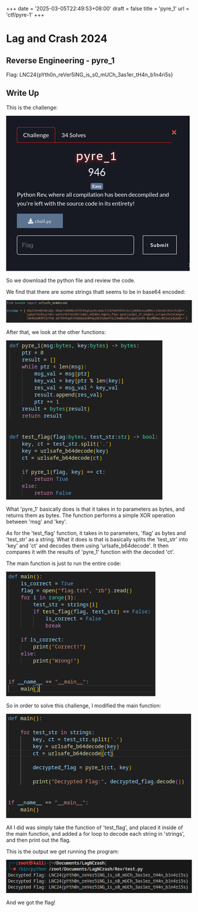 +++
date = '2025-03-05T22:49:53+08:00'
draft = false
title = 'pyre_1'
url = 'ctf/pyre-1'
+++

# Lag and Crash 2024

## Reverse Engineering - pyre_1
Flag: LNC24{pYth0n_reVer5iNG_is_s0_mUCh_3as1er_tH4n_b1n4ri5s}

## Write Up
This is the challenge:

![](./Images/image1.png)

So we download the python file and review the code.

We find that there are some strings thatt seems to be in base64 encoded:

![](./Images/image2.png)

After that, we look at the other functions:

![](./Images/image3.png)

What 'pyre_1' basically does is that it takes in to parameters as bytes, and returns them as bytes. The function performs a simple XOR operation between 'msg' and 'key'.

As for the 'test_flag' function, it takes in to parameters, 'flag' as bytes and 'test_str' as a string. What it does is that is basically splits the 'test_str' into 'key' and 'ct' and decodes them using 'urlsafe_b64decode'. It then compares it with the results of 'pyre_1' function with the decoded 'ct'.

The main function is just to run the entire code:

![](./Images/image4.png)

So in order to solve this challenge, I modified the main function:

![](./Images/image5.png)

All I did was simply take the function of 'test_flag', and placed it inside of the main function, and added a for loop to decode each string in 'strings', and then print out the flag.

This is the output we get running the program:

![](./Images/image6.png)

And we got the flag!